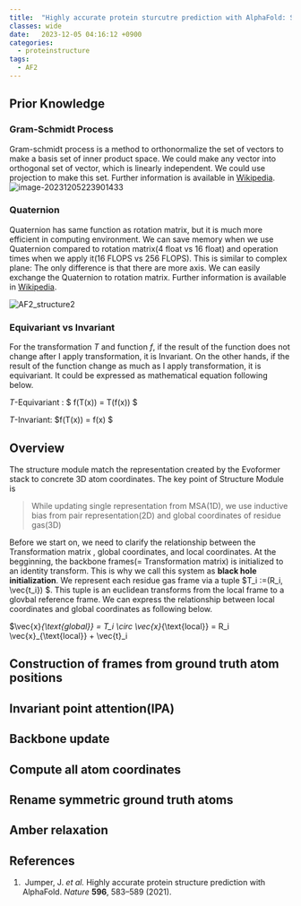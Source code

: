 ```yaml
---
title:  "Highly accurate protein sturcutre prediction with AlphaFold: Structure Module"
classes: wide
date:   2023-12-05 04:16:12 +0900
categories: 
  - proteinstructure
tags:
  - AF2
---
```


## Prior Knowledge

### Gram-Schmidt Process

Gram-schmidt process is a method to orthonormalize the set of vectors to make a basis set of inner product space. We could make any vector into orthogonal set of vector, which is linearly independent. We could use projection to make this set. Further information is available in [Wikipedia](https://en.wikipedia.org/wiki/Gram–Schmidt_process).
![image-20231205223901433](https://jasonkim8652.github.io/assets/images/AF2_structure_1.png)

### Quaternion

Quaternion has same function as rotation matrix, but it is much more efficient in computing environment. We can save memory when we use Quaternion compared to rotation matrix(4 float vs 16 float) and operation times when we apply it(16 FLOPS vs 256 FLOPS). This is similar to complex plane: The only difference is that there are more axis. We can easily exchange the Quaternion to rotation matrix. Further information is available in [Wikipedia](https://en.wikipedia.org/wiki/Quaternions_and_spatial_rotation).

![AF2_structure2](https://jasonkim8652.github.io/assets/images/AF2_structure_2.png)

### Equivariant vs Invariant

For the transformation $T$ and function $f$, if the result of the function does not change after I apply transformation, it is Invariant. On the other hands, if the result of the function change as much as I apply transformation, it is equivariant. It could be expressed as mathematical equation following below. 

$T$-Equivariant : $ f(T(x)) = T(f(x)) $

$T$-Invariant: $f(T(x)) = f(x) $

## Overview

The structure module match the representation created by the Evoformer stack to concrete 3D atom coordinates. The key point of Structure Module is

> While updating single representation from MSA(1D), we use inductive bias from pair representation(2D) and global coordinates of residue gas(3D)

Before we start on, we need to clarify the relationship between the Transformation matrix , global coordinates, and local coordinates. At the begginning, the backbone frames(= Transformation matrix) is initialized to an identity transform. This is why we call this system as **black hole initialization**. We represent each residue gas frame via a tuple $T_i :=(R_i, \vec{t_i}) $. This tuple is an euclidean transforms from the local frame to a glovbal reference frame. We can express the relationship between local coordinates and global coordinates as following below. 

$\vec{x}_{\text{global}} = T_i \circ \vec{x}_{\text{local}} =   R_i \vec{x}_{\text{local}} + \vec{t}_i

## Construction of frames from ground truth atom positions

## Invariant point attention(IPA)

## Backbone update

## Compute all atom coordinates

## Rename symmetric ground truth atoms

## Amber relaxation

## References

1. ​    Jumper, J. *et al.* Highly accurate protein structure prediction with AlphaFold. *Nature* **596**, 583–589 (2021).  
